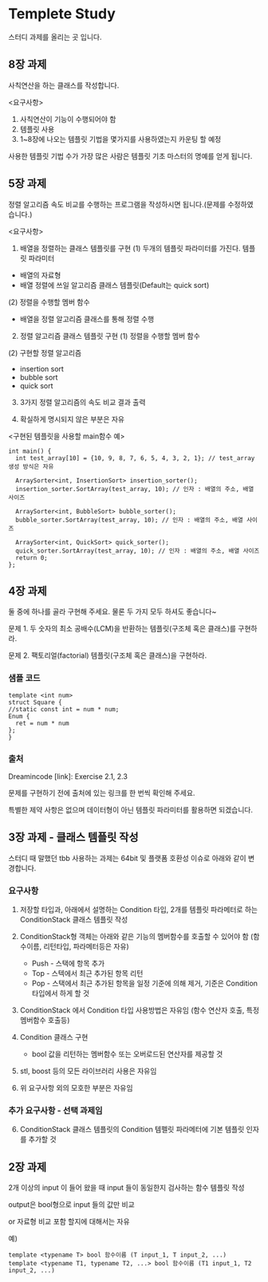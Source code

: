 ﻿# Templete Study

스터디 과제를 올리는 곳 입니다.

## 8장 과제
사칙연산을 하는 클래스를 작성합니다.

<요구사항>

1. 사칙연산이 기능이 수행되어야 함
2. 템플릿 사용 
3. 1~8장에 나오는 템플릿 기법을 몇가지를 사용하였는지 카운팅 할 예정

사용한 템플릿 기법 수가 가장 많은 사람은 템플릿 기초 마스터의 명예를 얻게 됩니다.



## 5장 과제
정렬 알고리즘 속도 비교를 수행하는 프로그램을 작성하시면 됩니다.(문제를 수정하였습니다.)

<요구사항>

1. 배열을 정렬하는 클래스 템플릿를 구현
(1) 두개의 템플릿 파라미터를 가진다. 
  템플릿 파라미터
  - 배열의 자료형
  - 배열 정렬에 쓰일 알고리즘 클래스 템플릿(Default는 quick sort)

(2) 정렬을 수행할 멤버 함수
  - 배열을 정렬 알고리즘 클래스를 통해 정렬 수행

2. 정렬 알고리즘 클래스 템플릿 구현
(1) 정렬을 수행할 멤버 함수

(2) 구현할 정렬 알고리즘 
  - insertion sort
  - bubble sort
  - quick sort

3. 3가지 정렬 알고리즘의 속도 비교 결과 출력

4. 확실하게 명시되지 않은 부분은 자유


<구현된 템플릿을 사용할 main함수 예>

	int main() {
  	  int test_array[10] = {10, 9, 8, 7, 6, 5, 4, 3, 2, 1}; // test_array 생성 방식은 자유
  
  	  ArraySorter<int, InsertionSort> insertion_sorter();
  	  insertion_sorter.SortArray(test_array, 10); // 인자 : 배열의 주소, 배열 사이즈
	
  	  ArraySorter<int, BubbleSort> bubble_sorter();
  	  bubble_sorter.SortArray(test_array, 10); // 인자 : 배열의 주소, 배열 사이즈

  	  ArraySorter<int, QuickSort> quick_sorter();
  	  quick_sorter.SortArray(test_array, 10); // 인자 : 배열의 주소, 배열 사이즈
  	  return 0;
	};


## 4장 과제

둘 중에 하나를 골라 구현해 주세요. 물론 두 가지 모두 하셔도 좋습니다~

문제 1. 두 숫자의 최소 공배수(LCM)을 반환하는 템플릿(구조체 혹은 클래스)를 구현하라.

문제 2. 팩토리얼(factorial) 템플릿(구조체 혹은 클래스)을 구현하라.

### 샘플 코드
	template <int num>
	struct Square {
	//static const int = num * num;
	Enum {
	  ret = num * num
	};
	}

### 출처
Dreamincode [link]: Exercise 2.1, 2.3 

문제를 구현하기 전에 출처에 있는 링크를 한 번씩 확인해 주세요.

특별한 제약 사항은 없으며 데이터형이 아닌 템플릿 파라미터를 활용하면 되겠습니다.


## 3장 과제 - 클래스 템플릿 작성

스터디 때 말했던 tbb 사용하는 과제는 64bit 및 플랫폼 호환성 이슈로 아래와 같이 변경합니다.

### 요구사항

1. 저장할 타입과, 아래에서 설명하는 Condition 타입, 2개를 템플릿 파라메터로 하는 ConditionStack 클래스 템플릿 작성

2. ConditionStack형 객체는 아래와 같은 기능의 멤버함수를 호출할 수 있어야 함 (함수이름, 리턴타입, 파라메터등은 자유)
    *  Push - 스택에 항목 추가
    *  Top - 스텍에서 최근 추가된 항목 리턴
    *  Pop - 스택에서 최근 추가된 항목을 일정 기준에 의해 제거, 기준은 Condition 타입에서 하게 할 것

3. ConditionStack 에서 Condition 타입 사용방법은 자유임 (함수 연산자 호출, 특정 멤버함수 호출등)

4. Condition 클래스 구현
    *  bool 값을 리턴하는 멤버함수 또는 오버로드된 연산자를 제공할 것

5. stl, boost 등의 모든 라이브러리 사용은 자유임

6. 위 요구사항 외의 모호한 부분은 자유임

### 추가 요구사항 - 선택 과제임

6. ConditionStack 클래스 템플릿의 Condition 템펠릿 파라메터에 기본 템플릿 인자를 추가할 것



## 2장 과제

2개 이상의 input 이 들어 왔을 때 input 들이 동일한지 검사하는 함수 템플릿 작성

output은 bool형으로 input 들의 값만 비교

or 자료형 비교 포함 할지에 대해서는 자유

예)

	template <typename T> bool 함수이름 (T input_1, T input_2, ...)
	template <typename T1, typename T2, ...> bool 함수이름 (T1 input_1, T2 input_2, ...)






